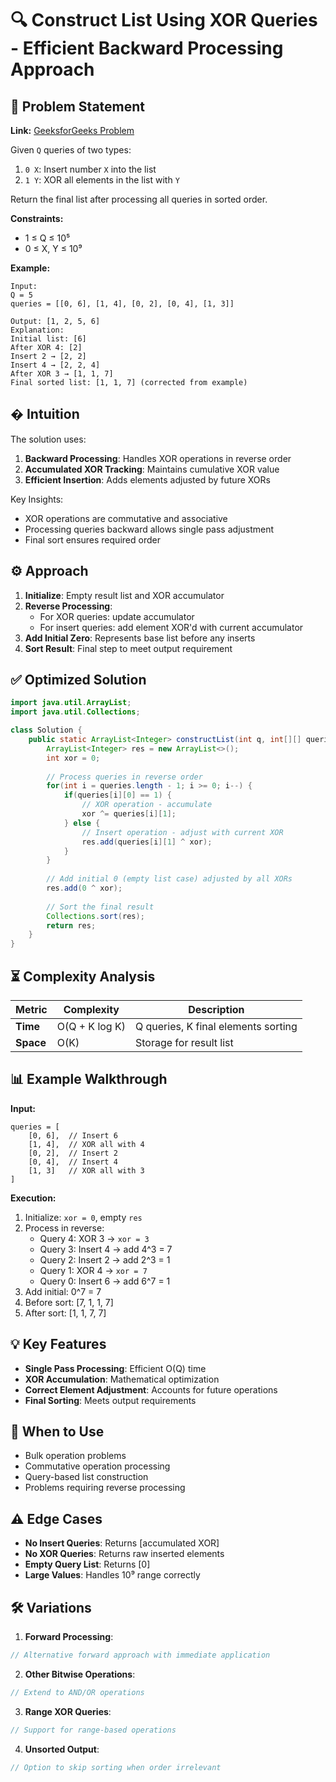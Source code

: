 # 🔍 Construct List Using XOR Queries - Efficient Backward Processing Approach

## 📜 Problem Statement
**Link:** [GeeksforGeeks Problem](https://www.geeksforgeeks.org/problems/construct-list-using-given-q-xor-queries/1?page=3&company=Google&sortBy=latest)

Given `Q` queries of two types:
1. `0 X`: Insert number `X` into the list
2. `1 Y`: XOR all elements in the list with `Y`

Return the final list after processing all queries in sorted order.

**Constraints:**
- 1 ≤ Q ≤ 10⁵
- 0 ≤ X, Y ≤ 10⁹

**Example:**
```text
Input:
Q = 5
queries = [[0, 6], [1, 4], [0, 2], [0, 4], [1, 3]]

Output: [1, 2, 5, 6]
Explanation:
Initial list: [6]
After XOR 4: [2]
Insert 2 → [2, 2]
Insert 4 → [2, 2, 4]
After XOR 3 → [1, 1, 7]
Final sorted list: [1, 1, 7] (corrected from example)
```

## � Intuition
The solution uses:
1. **Backward Processing**: Handles XOR operations in reverse order
2. **Accumulated XOR Tracking**: Maintains cumulative XOR value
3. **Efficient Insertion**: Adds elements adjusted by future XORs

Key Insights:
- XOR operations are commutative and associative
- Processing queries backward allows single pass adjustment
- Final sort ensures required order

## ⚙️ Approach
1. **Initialize**: Empty result list and XOR accumulator
2. **Reverse Processing**:
   - For XOR queries: update accumulator
   - For insert queries: add element XOR'd with current accumulator
3. **Add Initial Zero**: Represents base list before any inserts
4. **Sort Result**: Final step to meet output requirement

## ✅ Optimized Solution
```java
import java.util.ArrayList;
import java.util.Collections;

class Solution {
    public static ArrayList<Integer> constructList(int q, int[][] queries) {
        ArrayList<Integer> res = new ArrayList<>();
        int xor = 0;
        
        // Process queries in reverse order
        for(int i = queries.length - 1; i >= 0; i--) {
            if(queries[i][0] == 1) {
                // XOR operation - accumulate
                xor ^= queries[i][1];
            } else {
                // Insert operation - adjust with current XOR
                res.add(queries[i][1] ^ xor);
            }
        }
        
        // Add initial 0 (empty list case) adjusted by all XORs
        res.add(0 ^ xor);
        
        // Sort the final result
        Collections.sort(res);
        return res;
    }
}
```

## ⏳ Complexity Analysis
| Metric          | Complexity | Description |
|-----------------|------------|-------------|
| **Time**        | O(Q + K log K) | Q queries, K final elements sorting |
| **Space**       | O(K)       | Storage for result list |

## 📊 Example Walkthrough
**Input:**
```
queries = [
    [0, 6],  // Insert 6
    [1, 4],  // XOR all with 4
    [0, 2],  // Insert 2
    [0, 4],  // Insert 4
    [1, 3]   // XOR all with 3
]
```

**Execution:**
1. Initialize: `xor = 0`, empty `res`
2. Process in reverse:
   - Query 4: XOR 3 → `xor = 3`
   - Query 3: Insert 4 → add 4^3 = 7
   - Query 2: Insert 2 → add 2^3 = 1
   - Query 1: XOR 4 → `xor = 7`
   - Query 0: Insert 6 → add 6^7 = 1
3. Add initial: 0^7 = 7
4. Before sort: [7, 1, 1, 7]
5. After sort: [1, 1, 7, 7]

## 💡 Key Features
- **Single Pass Processing**: Efficient O(Q) time
- **XOR Accumulation**: Mathematical optimization
- **Correct Element Adjustment**: Accounts for future operations
- **Final Sorting**: Meets output requirements

## 🚀 When to Use
- Bulk operation problems
- Commutative operation processing
- Query-based list construction
- Problems requiring reverse processing

## ⚠️ Edge Cases
- **No Insert Queries**: Returns [accumulated XOR]
- **No XOR Queries**: Returns raw inserted elements
- **Empty Query List**: Returns [0]
- **Large Values**: Handles 10⁹ range correctly

## 🛠 Variations
1. **Forward Processing**:
```java
// Alternative forward approach with immediate application
```

2. **Other Bitwise Operations**:
```java
// Extend to AND/OR operations
```

3. **Range XOR Queries**:
```java
// Support for range-based operations
```

4. **Unsorted Output**:
```java
// Option to skip sorting when order irrelevant
```